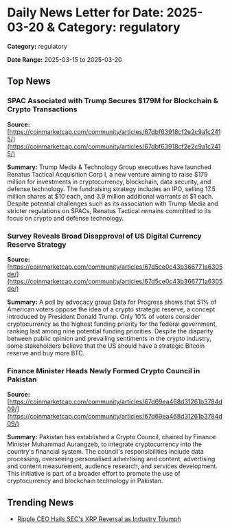 
# Daily News Letter for Date: 2025-03-20 & Category: regulatory

**Category:** regulatory

**Date Range:** 2025-03-15 to 2025-03-20

## Top News
    
### SPAC Associated with Trump Secures $179M for Blockchain & Crypto Transactions
**Source:** [https://coinmarketcap.com/community/articles/67dbf63918cf2e2c9a1c2415/](https://coinmarketcap.com/community/articles/67dbf63918cf2e2c9a1c2415/)

**Summary:** 
Trump Media & Technology Group executives have launched Renatus Tactical Acquisition Corp I, a new venture aiming to raise $179 million for investments in cryptocurrency, blockchain, data security, and defense technology. The fundraising strategy includes an IPO, selling 17.5 million shares at $10 each, and 3.9 million additional warrants at $1 each. Despite potential challenges such as its association with Trump Media and stricter regulations on SPACs, Renatus Tactical remains committed to its focus on crypto and defense technology.
    
### Survey Reveals Broad Disapproval of US Digital Currency Reserve Strategy
**Source:** [https://coinmarketcap.com/community/articles/67d5ce0c43b366771a6305de/](https://coinmarketcap.com/community/articles/67d5ce0c43b366771a6305de/)

**Summary:** 
A poll by advocacy group Data for Progress shows that 51% of American voters oppose the idea of a crypto strategic reserve, a concept introduced by President Donald Trump. Only 10% of voters consider cryptocurrency as the highest funding priority for the federal government, ranking last among nine potential funding priorities. Despite the disparity between public opinion and prevailing sentiments in the crypto industry, some stakeholders believe that the US should have a strategic Bitcoin reserve and buy more BTC.
    
### Finance Minister Heads Newly Formed Crypto Council in Pakistan
**Source:** [https://coinmarketcap.com/community/articles/67d69ea468d31261b3784d09/](https://coinmarketcap.com/community/articles/67d69ea468d31261b3784d09/)

**Summary:** 
Pakistan has established a Crypto Council, chaired by Finance Minister Muhammad Aurangzeb, to integrate cryptocurrency into the country's financial system. The council's responsibilities include data processing, overseeing personalised advertising and content, advertising and content measurement, audience research, and services development. This initiative is part of a broader effort to promote the use of cryptocurrency and blockchain technology in Pakistan.
    
## Trending News
- [Ripple CEO Hails SEC's XRP Reversal as Industry Triumph](https://cointelegraph.com/news/sec-ripple-reversal-win-entire-industry-ceo)
